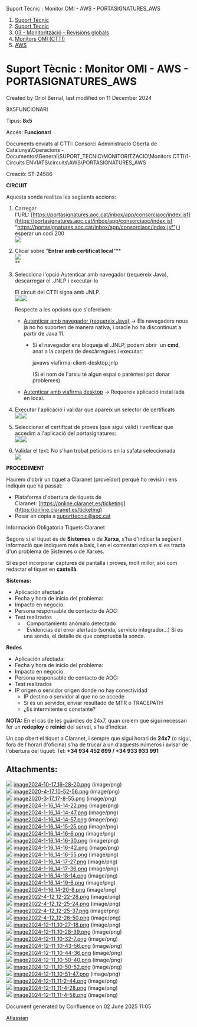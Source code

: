 Suport Tècnic : Monitor OMI - AWS - PORTASIGNATURES\_AWS  

1.  [Suport Tècnic](index.html)
2.  [Suport Tècnic](13893782.html)
3.  [03 - Monitorització - Revisions globals](26313327.html)
4.  [Monitors OMI (CTTI)](26313608.html)
5.  [AWS](AWS_100008616.html)

Suport Tècnic : Monitor OMI - AWS - PORTASIGNATURES\_AWS
========================================================

Created by Oriol Bernal, last modified on 11 December 2024

8X5FUNCIONARI

Tipus: **8x5**

Accés: **Funcionari**

Documents enviats al CTTI: Consorci Administració Oberta de Catalunya\\Operacions - Documentos\\General\\SUPORT\_TECNIC\\MONITORITZACIO\\Monitors CTTI\\1- Circuits ENVIATS\\circuits\\AWS\\PORTASIGNATURES\_AWS

Creació: ST-24586

**CIRCUIT**

Aquesta sonda realitza les següents accions:

1.  Carregar l'URL: [https://portasignatures.aoc.cat/inbox/app/consorciaoc/index.jsf](https://portasignatures.aoc.cat/inbox/app/consorciaoc/index.jsf "https://portasignatures.aoc.cat/inbox/app/consorciaoc/index.jsf") i esperar un codi 200  
    ![](attachments/118554986/118555007.png)
2.  Clicar sobre "**Entrar amb certificat local**"**  
    ![](attachments/118554986/118555008.png)  
    **
3.  Selecciona l'opció Autenticar amb navegador (requereix Java), descarregar el .JNLP i executar-lo
    
      
    El circuit del CTTI signa amb JNLP.  
    ![](attachments/118554986/118555010.png)![](attachments/118554986/118555011.png)
    
    Respecte a les opcions que s'ofereixen:
    
    *   [Autenticar amb navegador (requereix Java)](https://portasignatures.aoc.cat/viafirma/tokenConnector?clientId=6DCB2023110B2763A4BFA6C52065AECC&token=AES_QFKFK27NT1733909339116&op=auth&return_to=https%3A%2F%2Fportasignatures.aoc.cat%2Finbox%2Fapp%2Fconsorciaoc%2Fapp%2Fconsorciaoc%2Findex.jsf%3FactionMethod%3Dindex.xhtml%253Aidentity.login%26X509%3Dtrue%26cid%3Dbd4008a2-999c-4f14-89fa-f21cc0aa274d) → Els navegadors nous ja no ho suporten de manera nativa, i oracle ho ha discontinuat a partir de Java 11.
        
        *   Si el navegador ens bloqueja el .JNLP, podem obrir  un **cmd**, anar a la carpeta de descàrregues i executar:
            
            javaws viafirma-client-desktop.jnlp
            
            (Si el nom de l'arxiu té algun espai o parèntesi pot donar problemes)
            
    
    *   [Autenticar amb viafirma desktop](https://portasignatures.aoc.cat/viafirma/tokenConnector?clientId=6DCB2023110B2763A4BFA6C52065AECC&token=AES_QFKFK27NT1733909339116&op=auth&return_to=https%3A%2F%2Fportasignatures.aoc.cat%2Finbox%2Fapp%2Fconsorciaoc%2Fapp%2Fconsorciaoc%2Findex.jsf%3FactionMethod%3Dindex.xhtml%253Aidentity.login%26X509%3Dtrue%26cid%3Dbd4008a2-999c-4f14-89fa-f21cc0aa274d) → Requereix aplicació instal·lada en local.
        
    
      
    
4.  Executar l'aplicació i validar que apareix un selector de certificats  
    ![](attachments/118554986/118555013.png)![](attachments/118554986/118555014.png)  
      
    
5.  Seleccionar el certificat de proves (que sigui vàlid) i verificar que accedim a l'aplicació del portasignatures:  
    ![](attachments/118554986/118555016.png)![](attachments/118554986/118555017.png)  
    
6.  Validar el text: No s'han trobat peticions en la safata seleccionada  
    ![](attachments/118554986/118555018.png)  
    

**PROCEDIMENT**

Haurem d'obrir un tiquet a Claranet (proveïdor) perquè ho revisin i ens indiquin que ha passat: 

*   Plataforma d'obertura de tiquets de Claranet: [https://online.claranet.es/ticketing](https://online.claranet.es/ticketing)
*   Posar en còpia a [suporttecnic@aoc.cat](mailto:suporttecnic@aoc.cat)

  

Información Obligatoria Tiquets Claranet

Segons si el tiquet és de **Sistemes** o de **Xarxa**, s'ha d'indicar la següent informació que indiquem més a baix, i en el comentari copiem si es tracta d'un problema de Sistemes o de Xarxes.

Si es pot incorporar captures de pantalla i proves, molt millor, així com redactar el tiquet en **castellà**.

**Sistemas:**

*   Aplicación afectada:
*   Fecha y hora de inicio del problema:
*   Impacto en negocio:
*   Persona responsable de contacto de AOC:
*   Test realizados
    *     Comportamiento anómalo detectado
    *     Evidencias del error alertado (sonda, servicio integrador...) Si es una sonda, el detalle de que comprueba la sonda.

**Redes**

*   Aplicación afectada:
*   Fecha y hora de inicio del problema:
*   Impacto en negocio:
*   Persona responsable de contacto de AOC:
*   Test realizados
*   IP origen o servidor origen donde no hay conectividad
    *   IP destino o servidor al que no se accede
    *   Si es un servidor, enviar resultado de MTR o TRACEPATH
    *   ¿Es intermitente o constante?

**NOTA:** En el cas de les guàrdies de 24x7, quan creiem que sigui necessari fer un **redeploy** o **reinici** del servei, s'ha d'indicar.

Un cop obert el tiquet a Claranet, i sempre que sigui horari de **24x7** (o sigui, fora de l'horari d'oficina) s'ha de trucar a un d'aquests números i avisar de l'obertura del tiquet: Tel: **+34 934 452 699 / +34 933 933 991**

  

  

Attachments:
------------

![](images/icons/bullet_blue.gif) [image2024-10-17\_16-28-20.png](attachments/118554986/118554987.png) (image/png)  
![](images/icons/bullet_blue.gif) [image2020-4-17\_10-52-56.png](attachments/118554986/118554988.png) (image/png)  
![](images/icons/bullet_blue.gif) [image2020-3-17\_17-8-55.png](attachments/118554986/118554989.png) (image/png)  
![](images/icons/bullet_blue.gif) [image2024-1-16\_14-14-22.png](attachments/118554986/118554990.png) (image/png)  
![](images/icons/bullet_blue.gif) [image2024-1-16\_14-14-47.png](attachments/118554986/118554991.png) (image/png)  
![](images/icons/bullet_blue.gif) [image2024-1-16\_14-14-57.png](attachments/118554986/118554992.png) (image/png)  
![](images/icons/bullet_blue.gif) [image2024-1-16\_14-15-25.png](attachments/118554986/118554993.png) (image/png)  
![](images/icons/bullet_blue.gif) [image2024-1-16\_14-16-6.png](attachments/118554986/118554994.png) (image/png)  
![](images/icons/bullet_blue.gif) [image2024-1-16\_14-16-30.png](attachments/118554986/118554995.png) (image/png)  
![](images/icons/bullet_blue.gif) [image2024-1-16\_14-16-42.png](attachments/118554986/118554996.png) (image/png)  
![](images/icons/bullet_blue.gif) [image2024-1-16\_14-16-55.png](attachments/118554986/118554997.png) (image/png)  
![](images/icons/bullet_blue.gif) [image2024-1-16\_14-17-27.png](attachments/118554986/118554998.png) (image/png)  
![](images/icons/bullet_blue.gif) [image2024-1-16\_14-17-36.png](attachments/118554986/118554999.png) (image/png)  
![](images/icons/bullet_blue.gif) [image2024-1-16\_14-18-14.png](attachments/118554986/118555000.png) (image/png)  
![](images/icons/bullet_blue.gif) [image2024-1-16\_14-19-6.png](attachments/118554986/118555001.png) (image/png)  
![](images/icons/bullet_blue.gif) [image2024-1-16\_14-20-8.png](attachments/118554986/118555002.png) (image/png)  
![](images/icons/bullet_blue.gif) [image2022-4-12\_12-22-28.png](attachments/118554986/118555003.png) (image/png)  
![](images/icons/bullet_blue.gif) [image2022-4-12\_12-25-24.png](attachments/118554986/118555004.png) (image/png)  
![](images/icons/bullet_blue.gif) [image2022-4-12\_12-25-37.png](attachments/118554986/118555005.png) (image/png)  
![](images/icons/bullet_blue.gif) [image2022-4-12\_12-26-50.png](attachments/118554986/118555006.png) (image/png)  
![](images/icons/bullet_blue.gif) [image2024-12-11\_10-27-18.png](attachments/118554986/118555007.png) (image/png)  
![](images/icons/bullet_blue.gif) [image2024-12-11\_10-28-39.png](attachments/118554986/118555008.png) (image/png)  
![](images/icons/bullet_blue.gif) [image2024-12-11\_10-32-7.png](attachments/118554986/118555009.png) (image/png)  
![](images/icons/bullet_blue.gif) [image2024-12-11\_10-43-56.png](attachments/118554986/118555010.png) (image/png)  
![](images/icons/bullet_blue.gif) [image2024-12-11\_10-44-36.png](attachments/118554986/118555011.png) (image/png)  
![](images/icons/bullet_blue.gif) [image2024-12-11\_10-50-40.png](attachments/118554986/118555012.png) (image/png)  
![](images/icons/bullet_blue.gif) [image2024-12-11\_10-50-52.png](attachments/118554986/118555013.png) (image/png)  
![](images/icons/bullet_blue.gif) [image2024-12-11\_10-51-47.png](attachments/118554986/118555014.png) (image/png)  
![](images/icons/bullet_blue.gif) [image2024-12-11\_11-2-44.png](attachments/118554986/118555016.png) (image/png)  
![](images/icons/bullet_blue.gif) [image2024-12-11\_11-4-28.png](attachments/118554986/118555017.png) (image/png)  
![](images/icons/bullet_blue.gif) [image2024-12-11\_11-4-58.png](attachments/118554986/118555018.png) (image/png)  

Document generated by Confluence on 02 June 2025 11:05

[Atlassian](http://www.atlassian.com/)